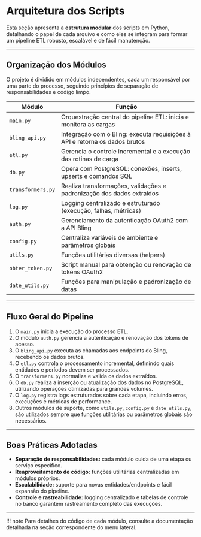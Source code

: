 # Arquitetura dos Scripts

Esta seção apresenta a **estrutura modular** dos scripts em Python, detalhando o papel de cada arquivo e como eles se integram para formar um pipeline ETL robusto, escalável e de fácil manutenção.

---

## Organização dos Módulos

O projeto é dividido em módulos independentes, cada um responsável por uma parte do processo, seguindo princípios de separação de responsabilidades e código limpo.

| Módulo             | Função                                                                                   |
|--------------------|-----------------------------------------------------------------------------------------|
| `main.py`          | Orquestração central do pipeline ETL: inicia e monitora as cargas                       |
| `bling_api.py`     | Integração com o Bling: executa requisições à API e retorna os dados brutos             |
| `etl.py`           | Gerencia o controle incremental e a execução das rotinas de carga                       |
| `db.py`            | Opera com PostgreSQL: conexões, inserts, upserts e comandos SQL                         |
| `transformers.py`  | Realiza transformações, validações e padronização dos dados extraídos                   |
| `log.py`           | Logging centralizado e estruturado (execução, falhas, métricas)                         |
| `auth.py`          | Gerenciamento da autenticação OAuth2 com a API Bling                                    |
| `config.py`        | Centraliza variáveis de ambiente e parâmetros globais                                   |
| `utils.py`         | Funções utilitárias diversas (helpers)                                                  |
| `obter_token.py`   | Script manual para obtenção ou renovação de tokens OAuth2                               |
| `date_utils.py`    | Funções para manipulação e padronização de datas                                        |

---

## Fluxo Geral do Pipeline

1. O `main.py` inicia a execução do processo ETL.
2. O módulo `auth.py` gerencia a autenticação e renovação dos tokens de acesso.
3. O `bling_api.py` executa as chamadas aos endpoints do Bling, recebendo os dados brutos.
4. O `etl.py` controla o processamento incremental, definindo quais entidades e períodos devem ser processados.
5. O `transformers.py` normaliza e valida os dados extraídos.
6. O `db.py` realiza a inserção ou atualização dos dados no PostgreSQL, utilizando operações otimizadas para grandes volumes.
7. O `log.py` registra logs estruturados sobre cada etapa, incluindo erros, execuções e métricas de performance.
8. Outros módulos de suporte, como `utils.py`, `config.py` e `date_utils.py`, são utilizados sempre que funções utilitárias ou parâmetros globais são necessários.

---

## Boas Práticas Adotadas

- **Separação de responsabilidades:** cada módulo cuida de uma etapa ou serviço específico.
- **Reaproveitamento de código:** funções utilitárias centralizadas em módulos próprios.
- **Escalabilidade:** suporte para novas entidades/endpoints e fácil expansão do pipeline.
- **Controle e rastreabilidade:** logging centralizado e tabelas de controle no banco garantem rastreamento completo das execuções.

---

!!! note
    Para detalhes do código de cada módulo, consulte a documentação detalhada na seção correspondente do menu lateral.
